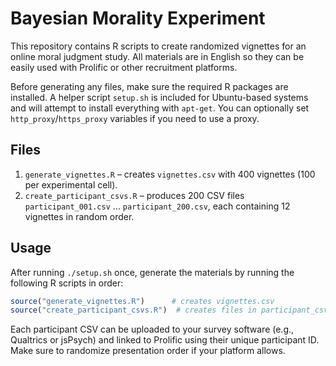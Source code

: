 # Bayesian Morality Experiment

This repository contains R scripts to create randomized vignettes for an online moral judgment study. All materials are in English so they can be easily used with Prolific or other recruitment platforms.

Before generating any files, make sure the required R packages are installed. A helper script `setup.sh` is included for Ubuntu-based systems and will attempt to install everything with `apt-get`. You can optionally set `http_proxy`/`https_proxy` variables if you need to use a proxy.

## Files
1. `generate_vignettes.R` – creates `vignettes.csv` with 400 vignettes (100 per experimental cell).
2. `create_participant_csvs.R` – produces 200 CSV files `participant_001.csv` … `participant_200.csv`, each containing 12 vignettes in random order.

## Usage
After running `./setup.sh` once, generate the materials by running the following R scripts in order:

```R
source("generate_vignettes.R")      # creates vignettes.csv
source("create_participant_csvs.R")  # creates files in participant_csvs/
```

Each participant CSV can be uploaded to your survey software (e.g., Qualtrics or jsPsych) and linked to Prolific using their unique participant ID. Make sure to randomize presentation order if your platform allows.
